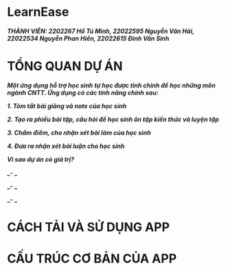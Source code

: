 # LearnEase
**_THÀNH VIÊN: 2202267 Hồ Tú Minh, 22022595 Nguyễn Văn Hải, 22022534 Nguyễn Phan Hiển, 22022615 Đinh Văn Sinh_**

# TỔNG QUAN DỰ ÁN 

**_Một ứng dụng hỗ trợ học sinh tự học được tinh chỉnh để học những môn ngành CNTT. Ứng dụng có các tính năng chính sau:_**

**_1. Tóm tắt bài giảng và note của học sinh_**

**_2. Tạo ra phiếu bài tập, câu hỏi để học sinh ôn tập kiến thức và luyện tập_**

**_3. Chấm điểm, cho nhận xét bài làm của học sinh_**

**_4. Đưa ra nhận xét bài luận cho học sinh_**

**_Vì sao dự án có giá trị?_**

**_- _**

**_- _**

**_- _**

# CÁCH TẢI VÀ SỬ DỤNG APP

# CẤU TRÚC CƠ BẢN CỦA APP 

